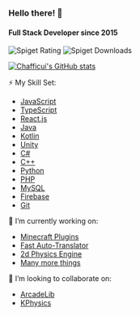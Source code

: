 ### Hello there! 👋

#### Full Stack Developer since 2015

![Spiget Rating](https://img.shields.io/spiget/rating/76816?style=flat-square)
![Spiget Downloads](https://img.shields.io/spiget/downloads/76816?style=flat-square)

[![Chafficui's GitHub stats](https://github-readme-stats.vercel.app/api?username=Chafficui)](https://github.com/Chafficui)

⚡ My Skill Set:
- [JavaScript](https://developer.mozilla.org/en-US/docs/Web/JavaScript)
- [TypeScript](https://www.typescriptlang.org/)
- [React.js](https://reactjs.org/)
- [Java](https://www.oracle.com/java/index.html)
- [Kotlin](https://kotlinlang.org/)
- [Unity](https://unity3d.com/)
- [C#](https://docs.microsoft.com/en-us/dotnet/csharp/)
- [C++](https://en.cppreference.com/)
- [Python](https://www.python.org/)
- [PHP](https://www.php.net/)
- [MySQL](https://www.mysql.com/)
- [Firebase](https://firebase.google.com/)
- [Git](https://git-scm.com/)

🔭 I’m currently working on:
- [Minecraft Plugins](https://github.com/ChafficPlugins)
- [Fast Auto-Translator](https://github.com/Chafficui/KTranslate)
- [2d Physics Engine](https://github.com/KPhysics)
- [Many more things](https://github.com/Chafficui?tab=repositories)

👯 I’m looking to collaborate on:
- [ArcadeLib](https://github.com/ChafficPlugins/ArcadeLib)
- [KPhysics](https://github.com/KPhysics/KPhysics)
